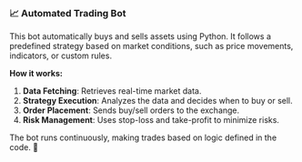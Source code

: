 ### 📈 Automated Trading Bot  

This bot automatically buys and sells assets using Python. It follows a predefined strategy based on market conditions, such as price movements, indicators, or custom rules.  

**How it works:**  
1. **Data Fetching**: Retrieves real-time market data.  
2. **Strategy Execution**: Analyzes the data and decides when to buy or sell.  
3. **Order Placement**: Sends buy/sell orders to the exchange.  
4. **Risk Management**: Uses stop-loss and take-profit to minimize risks.  

The bot runs continuously, making trades based on logic defined in the code. 🚀  

